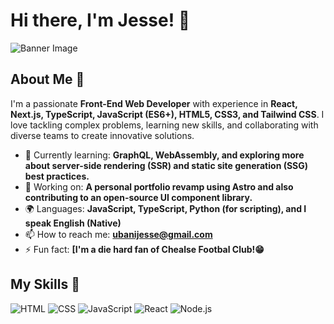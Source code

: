 # Hi there, I'm Jesse! 👋

![Banner Image](your_banner_image_url_here)

## About Me 🚀

I'm a passionate **Front-End Web Developer** with experience in **React, Next.js, TypeScript, JavaScript (ES6+), HTML5, CSS3, and Tailwind CSS**. I love tackling complex problems, learning new skills, and collaborating with diverse teams to create innovative solutions.

- 🌱 Currently learning: **GraphQL, WebAssembly, and exploring more about server-side rendering (SSR) and static site generation (SSG) best practices.**
- 🔭 Working on: **A personal portfolio revamp using Astro and also contributing to an open-source UI component library.**
- 🌍 Languages: **JavaScript, TypeScript, Python (for scripting), and I speak English (Native)**
- 📫 How to reach me: **ubanijesse@gmail.com**
- ⚡ Fun fact: **[I'm a die hard fan of Chealse Footbal Club!😁**

## My Skills 🧠

![HTML](https://img.shields.io/badge/-HTML-E34F26?style=flat-square&logo=html5&logoColor=white)
![CSS](https://img.shields.io/badge/-CSS-1572B6?style=flat-square&logo=css3&logoColor=white)
![JavaScript](https://img.shields.io/badge/-JavaScript-F7DF1E?style=flat-square&logo=javascript&logoColor=black)
![React](https://img.shields.io/badge/-React-61DAFB?style=flat-square&logo=react&logoColor=black)
![Node.js](https://img.shields.io/badge/-Node.js-339933?style=flat-square&logo=node.js&logoColor=white)


